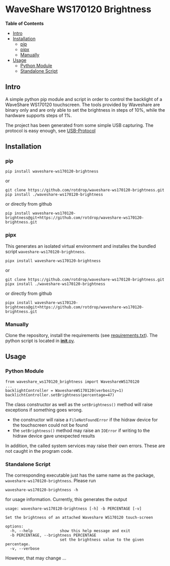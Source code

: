 # WaveShare WS170120 Brightness

<!-- markdown-toc start - Don't edit this section. Run M-x markdown-toc-refresh-toc -->
**Table of Contents**

- [Intro](#intro)
- [Installation](#installation)
    - [pip](#pip)
    - [pipx](#pipx)
    - [Manually](#manually)
- [Usage](#usage)
    - [Python Module](#python-module)
    - [Standalone Script](#standalone-script)

<!-- markdown-toc end -->

## Intro

A simple python pip module and script in order to control the
backlight of a WaveShare WS170120 touchscreen. The tools provided by
Waveshare are binary only and are only able to set the brightness in
steps of 10%, while the hardware supports steps of 1%.

The project has been generated from some simple USB capturing. The
protocol is easy enough, see [USB-Protocol](reverse-engineering/USB-Protocol.md)

## Installation

### pip

`pip install waveshare-ws170120-brightness`

or

```
git clone https://github.com/rotdrop/waveshare-ws170120-brightness.git
pip install ./waveshare-ws170120-brightness
```

or directly from github

```
pip install waveshare-ws170120-brightness@git+https://github.com/rotdrop/waveshare-ws170120-brightness.git
```

### pipx

This generates an isolated virtual environment and installes the bundled script `waveshare-ws170120-brightness`.

`pipx install waveshare-ws170120-brightness`

or

```
git clone https://github.com/rotdrop/waveshare-ws170120-brightness.git
pipx install ./waveshare-ws170120-brightness
```

or directly from github

```
pipx install waveshare-ws170120-brightness@git+https://github.com/rotdrop/waveshare-ws170120-brightness.git
```

### Manually

Clone the repository, install the requirements (see [requirements.txt](./requirements.txt)). The python script is located in [__init__.py](waveshare_ws170120_brightness/__init__.py).

## Usage

### Python Module

```
from waveshare_ws170120_brightness import WaveshareWS170120
...
backlightController = WaveshareWS170120(verbosity=1)
backlichtController.setBrightness(percentage=47)
```

The class constructor as well as the `setBrightness()` method will raise exceptions if something goes wrong.

- the constructor will raise a `FileNotFoundError` if the hidraw device for the touchscreen could not be found
- the `setBrightness()` method may raise an `IOError` if writing to the hidraw device gave unexpected results

In addition, the called system services may raise their own errors. These are not caught in the program code.

### Standalone Script

The corresponding executable just has the same name as the package, `waveshare-ws170120-brightness`. Please run
```
waveshare-ws170120-brightness -h
```
for usage information. Currently, this generates the output
```
usage: waveshare-ws170120-brightness [-h] -b PERCENTAGE [-v]

Set the brightness of an attached Waveshare WS170120 touch-screen

options:
  -h, --help            show this help message and exit
  -b PERCENTAGE, --brightness PERCENTAGE
                        set the brightness value to the given percentage.
  -v, --verbose
```
However, that may change ...


